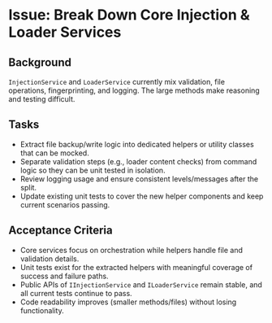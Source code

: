 # Issue: Break Down Core Injection & Loader Services

## Background
`InjectionService` and `LoaderService` currently mix validation, file operations, fingerprinting, and logging. The large methods make reasoning and testing difficult.

## Tasks
- Extract file backup/write logic into dedicated helpers or utility classes that can be mocked.
- Separate validation steps (e.g., loader content checks) from command logic so they can be unit tested in isolation.
- Review logging usage and ensure consistent levels/messages after the split.
- Update existing unit tests to cover the new helper components and keep current scenarios passing.

## Acceptance Criteria
- Core services focus on orchestration while helpers handle file and validation details.
- Unit tests exist for the extracted helpers with meaningful coverage of success and failure paths.
- Public APIs of `IInjectionService` and `ILoaderService` remain stable, and all current tests continue to pass.
- Code readability improves (smaller methods/files) without losing functionality.
